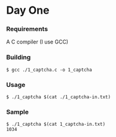 # Day One

### Requirements

A C compiler (I use GCC)

### Building

`$ gcc ./1_captcha.c -o 1_captcha`

### Usage

`$ ./1_captcha $(cat ./1_captcha-in.txt)`

### Sample

```
$ ./1_captcha $(cat 1_captcha-in.txt)
1034
```